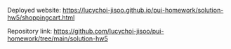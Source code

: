 Deployed website: https://lucychoi-jisoo.github.io/pui-homework/solution-hw5/shoppingcart.html


Repository link: https://github.com/lucychoi-jisoo/pui-homework/tree/main/solution-hw5
